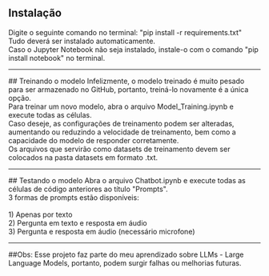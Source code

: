 ## Instalação
Digite o seguinte comando no terminal: "pip install -r requirements.txt"<br>
Tudo deverá ser instalado automaticamente.<br>
Caso o Jupyter Notebook não seja instalado, instale-o com o comando "pip install notebook" no terminal.
<hr>
## Treinando o modelo
Infelizmente, o modelo treinado é muito pesado para ser armazenado no GitHub, portanto, treiná-lo novamente é a única opção.<br>
Para treinar um novo modelo, abra o arquivo Model_Training.ipynb e execute todas as células.<br>
Caso deseje, as configurações de treinamento podem ser alteradas, aumentando ou reduzindo a velocidade de treinamento, bem como a capacidade do modelo de responder corretamente.<br>
Os arquivos que servirão como datasets de treinamento devem ser colocados na pasta datasets em formato .txt.
<hr>
## Testando o modelo
Abra o arquivo Chatbot.ipynb e execute todas as células de código anteriores ao título "Prompts".<br>
3 formas de prompts estão disponíveis:<br><br>
1) Apenas por texto<br>
2) Pergunta em texto e resposta em áudio<br>
3) Pergunta e resposta em áudio (necessário microfone)<br>
<hr>
##Obs:
Esse projeto faz parte do meu aprendizado sobre LLMs - Large Language Models, portanto, podem surgir falhas ou melhorias futuras.
